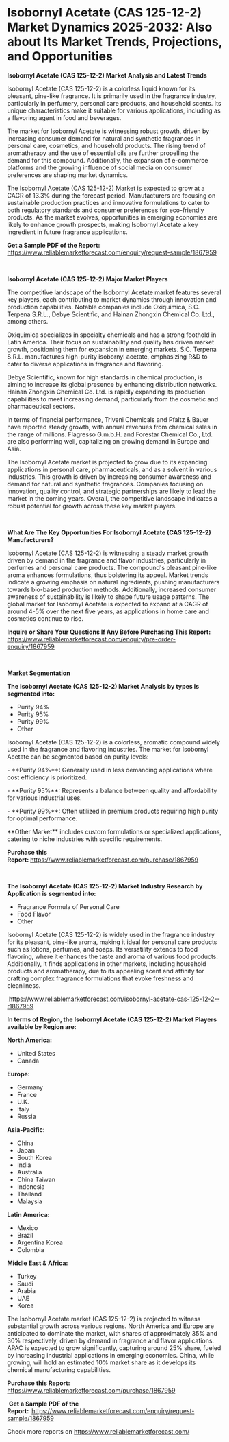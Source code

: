 <p><h1>Isobornyl Acetate (CAS 125-12-2) Market Dynamics 2025-2032: Also about Its Market Trends, Projections, and Opportunities</h1></p><p><strong>Isobornyl Acetate (CAS 125-12-2) Market Analysis and Latest Trends</strong></p>
<p><p>Isobornyl Acetate (CAS 125-12-2) is a colorless liquid known for its pleasant, pine-like fragrance. It is primarily used in the fragrance industry, particularly in perfumery, personal care products, and household scents. Its unique characteristics make it suitable for various applications, including as a flavoring agent in food and beverages. </p><p>The market for Isobornyl Acetate is witnessing robust growth, driven by increasing consumer demand for natural and synthetic fragrances in personal care, cosmetics, and household products. The rising trend of aromatherapy and the use of essential oils are further propelling the demand for this compound. Additionally, the expansion of e-commerce platforms and the growing influence of social media on consumer preferences are shaping market dynamics. </p><p>The Isobornyl Acetate (CAS 125-12-2) Market is expected to grow at a CAGR of 13.3% during the forecast period. Manufacturers are focusing on sustainable production practices and innovative formulations to cater to both regulatory standards and consumer preferences for eco-friendly products. As the market evolves, opportunities in emerging economies are likely to enhance growth prospects, making Isobornyl Acetate a key ingredient in future fragrance applications.</p></p>
<p><strong>Get a Sample PDF of the Report:&nbsp;</strong> <a href="https://www.reliablemarketforecast.com/enquiry/request-sample/1867959?utm_campaign=2232&utm_medium=2&utm_source=Github&utm_content=ia&utm_term=04022025&utm_id=isobornyl-acetate-cas-125-12-2">https://www.reliablemarketforecast.com/enquiry/request-sample/1867959</a></p>
<p>&nbsp;</p>
<p><strong>Isobornyl Acetate (CAS 125-12-2) Major Market Players</strong></p>
<p><p>The competitive landscape of the Isobornyl Acetate market features several key players, each contributing to market dynamics through innovation and production capabilities. Notable companies include Oxiquimica, S.C. Terpena S.R.L., Debye Scientific, and Hainan Zhongxin Chemical Co. Ltd., among others. </p><p>Oxiquimica specializes in specialty chemicals and has a strong foothold in Latin America. Their focus on sustainability and quality has driven market growth, positioning them for expansion in emerging markets. S.C. Terpena S.R.L. manufactures high-purity isobornyl acetate, emphasizing R&D to cater to diverse applications in fragrance and flavoring.</p><p>Debye Scientific, known for high standards in chemical production, is aiming to increase its global presence by enhancing distribution networks. Hainan Zhongxin Chemical Co. Ltd. is rapidly expanding its production capabilities to meet increasing demand, particularly from the cosmetic and pharmaceutical sectors.</p><p>In terms of financial performance, Triveni Chemicals and Pfaltz & Bauer have reported steady growth, with annual revenues from chemical sales in the range of millions. Flagresso G.m.b.H. and Forestar Chemical Co., Ltd. are also performing well, capitalizing on growing demand in Europe and Asia.</p><p>The Isobornyl Acetate market is projected to grow due to its expanding applications in personal care, pharmaceuticals, and as a solvent in various industries. This growth is driven by increasing consumer awareness and demand for natural and synthetic fragrances. Companies focusing on innovation, quality control, and strategic partnerships are likely to lead the market in the coming years. Overall, the competitive landscape indicates a robust potential for growth across these key market players.</p></p>
<p>&nbsp;</p>
<p><strong>What Are The Key Opportunities For Isobornyl Acetate (CAS 125-12-2) Manufacturers?</strong></p>
<p><p>Isobornyl Acetate (CAS 125-12-2) is witnessing a steady market growth driven by demand in the fragrance and flavor industries, particularly in perfumes and personal care products. The compound's pleasant pine-like aroma enhances formulations, thus bolstering its appeal. Market trends indicate a growing emphasis on natural ingredients, pushing manufacturers towards bio-based production methods. Additionally, increased consumer awareness of sustainability is likely to shape future usage patterns. The global market for Isobornyl Acetate is expected to expand at a CAGR of around 4-5% over the next five years, as applications in home care and cosmetics continue to rise.</p></p>
<p><strong>Inquire or Share Your Questions If Any Before Purchasing This Report:</strong> <a href="https://www.reliablemarketforecast.com/enquiry/pre-order-enquiry/1867959?utm_campaign=2232&utm_medium=2&utm_source=Github&utm_content=ia&utm_term=04022025&utm_id=isobornyl-acetate-cas-125-12-2">https://www.reliablemarketforecast.com/enquiry/pre-order-enquiry/1867959</a></p>
<p>&nbsp;</p>
<p><strong>Market Segmentation</strong></p>
<p><strong>The Isobornyl Acetate (CAS 125-12-2) Market Analysis by types is segmented into:</strong></p>
<p><ul><li>Purity 94%</li><li>Purity 95%</li><li>Purity 99%</li><li>Other</li></ul></p>
<p><p>Isobornyl Acetate (CAS 125-12-2) is a colorless, aromatic compound widely used in the fragrance and flavoring industries. The market for Isobornyl Acetate can be segmented based on purity levels: </p><p>- **Purity 94%**: Generally used in less demanding applications where cost efficiency is prioritized.</p><p>- **Purity 95%**: Represents a balance between quality and affordability for various industrial uses.</p><p>- **Purity 99%**: Often utilized in premium products requiring high purity for optimal performance.</p><p>**Other Market** includes custom formulations or specialized applications, catering to niche industries with specific requirements.</p></p>
<p><strong>Purchase this Report:&nbsp;</strong><a href="https://www.reliablemarketforecast.com/purchase/1867959?utm_campaign=2232&utm_medium=2&utm_source=Github&utm_content=ia&utm_term=04022025&utm_id=isobornyl-acetate-cas-125-12-2">https://www.reliablemarketforecast.com/purchase/1867959</a></p>
<p>&nbsp;</p>
<p><strong>The Isobornyl Acetate (CAS 125-12-2) Market Industry Research by Application is segmented into:</strong></p>
<p><ul><li>Fragrance Formula of Personal Care</li><li>Food Flavor</li><li>Other</li></ul></p>
<p><p>Isobornyl Acetate (CAS 125-12-2) is widely used in the fragrance industry for its pleasant, pine-like aroma, making it ideal for personal care products such as lotions, perfumes, and soaps. Its versatility extends to food flavoring, where it enhances the taste and aroma of various food products. Additionally, it finds applications in other markets, including household products and aromatherapy, due to its appealing scent and affinity for crafting complex fragrance formulations that evoke freshness and cleanliness.</p></p>
<p><a href="https://www.reliablemarketforecast.com/isobornyl-acetate-cas-125-12-2--r1867959?utm_campaign=2232&utm_medium=2&utm_source=Github&utm_content=ia&utm_term=04022025&utm_id=isobornyl-acetate-cas-125-12-2">&nbsp;https://www.reliablemarketforecast.com/isobornyl-acetate-cas-125-12-2--r1867959</a></p>
<p><strong>In terms of Region, the Isobornyl Acetate (CAS 125-12-2) Market Players available by Region are:</strong></p>
<p>
    <p> <strong> North America: </strong>
        <ul>
            <li>United States</li>
            <li>Canada</li>
        </ul>
        </p> 
    <p> <strong> Europe: </strong>
        <ul>
            <li>Germany</li>
            <li>France</li>
            <li>U.K.</li>
            <li>Italy</li>
            <li>Russia</li>
        </ul>
        </p> 
    <p> <strong> Asia-Pacific: </strong>
        <ul>
            <li>China</li>
            <li>Japan</li>
            <li>South Korea</li>
            <li>India</li>
            <li>Australia</li>
            <li>China Taiwan</li>
            <li>Indonesia</li>
            <li>Thailand</li>
            <li>Malaysia</li>
        </ul>
        </p> 
    <p> <strong> Latin America: </strong>
        <ul>
            <li>Mexico</li>
            <li>Brazil</li>
            <li>Argentina Korea</li>
            <li>Colombia</li>
        </ul>
        </p> 
    <p> <strong> Middle East & Africa: </strong>
        <ul>
            <li>Turkey</li>
            <li>Saudi</li>
            <li>Arabia</li>
            <li>UAE</li>
            <li>Korea</li>
        </ul>
    </p>
    </p>
<p><p>The Isobornyl Acetate market (CAS 125-12-2) is projected to witness substantial growth across various regions. North America and Europe are anticipated to dominate the market, with shares of approximately 35% and 30% respectively, driven by demand in fragrance and flavor applications. APAC is expected to grow significantly, capturing around 25% share, fueled by increasing industrial applications in emerging economies. China, while growing, will hold an estimated 10% market share as it develops its chemical manufacturing capabilities.</p></p>
<p><strong>Purchase this Report: </strong><a href="https://www.reliablemarketforecast.com/purchase/1867959?utm_campaign=2232&utm_medium=2&utm_source=Github&utm_content=ia&utm_term=04022025&utm_id=isobornyl-acetate-cas-125-12-2">https://www.reliablemarketforecast.com/purchase/1867959</a></p>
<p>&nbsp;<strong>Get a Sample PDF of the Report:&nbsp;&nbsp;</strong><a href="https://www.reliablemarketforecast.com/enquiry/request-sample/1867959?utm_campaign=2232&utm_medium=2&utm_source=Github&utm_content=ia&utm_term=04022025&utm_id=isobornyl-acetate-cas-125-12-2">https://www.reliablemarketforecast.com/enquiry/request-sample/1867959</a></p>
<p><strong></strong></p>
<p>Check more reports on <a href="https://www.reliablemarketforecast.com/?utm_campaign=2232&utm_medium=2&utm_source=Github&utm_content=ia&utm_term=04022025&utm_id=isobornyl-acetate-cas-125-12-2">https://www.reliablemarketforecast.com/</a></p>